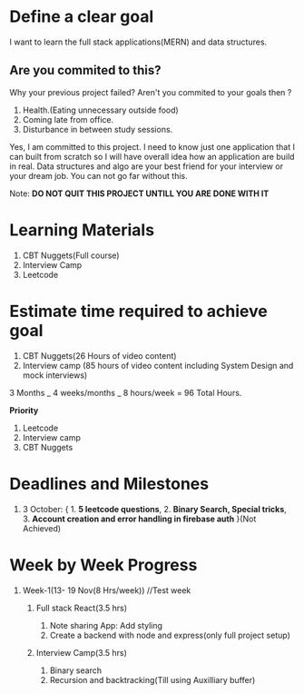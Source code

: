 # Define a clear goal

I want to learn the full stack applications(MERN) and data structures.

## Are you commited to this?

Why your previous project failed? Aren't you commited to your goals then ?

1. Health.(Eating unnecessary outside food)
2. Coming late from office.
3. Disturbance in between study sessions.

Yes, I am committed to this project. I need to know just one application that I can built from scratch so I will have overall idea how an application are build in real. Data structures and algo are your best friend for your interview or your dream job. You can not go far without this.

Note: **DO NOT QUIT THIS PROJECT UNTILL YOU ARE DONE WITH IT**

# Learning Materials

1. CBT Nuggets(Full course)
2. Interview Camp
3. Leetcode

# Estimate time required to achieve goal

1. CBT Nuggets(26 Hours of video content)
2. Interview camp (85 hours of video content including System Design and mock interviews)

3 Months _ 4 weeks/months _ 8 hours/week = 96 Total Hours.

**Priority**

1. Leetcode
2. Interview camp
3. CBT Nuggets

# Deadlines and Milestones

1. 3 October: { 1. **5 leetcode questions**, 2. **Binary Search, Special tricks**, 3. **Account creation and error handling in firebase auth** }(Not Achieved)

# Week by Week Progress

1. Week-1(13- 19 Nov(8 Hrs/week)) //Test week

   1. Full stack React(3.5 hrs)

      1. Note sharing App: Add styling
      2. Create a backend with node and express(only full project setup)

   2. Interview Camp(3.5 hrs)
      1. Binary search
      2. Recursion and backtracking(Till using Auxilliary buffer)

